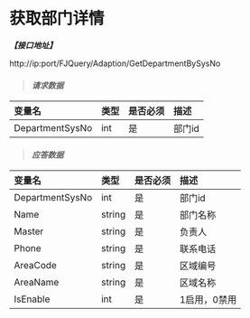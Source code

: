 # 获取部门详情

_**【接口地址】**_

http://ip:port/FJQuery/Adaption/GetDepartmentBySysNo

> #### _请求数据_

| 变量名 | 类型 | 是否必须 | 描述 |
| :--- | :--- | :--- | :--- |
| DepartmentSysNo | int | 是 | 部门id |

> #### _应答数据_

| 变量名 | 类型 | 是否必须 | 描述 |
| :--- | :--- | :--- | :--- |
| DepartmentSysNo | int | 是 | 部门id |
| Name | string | 是 | 部门名称 |
| Master | string | 是 | 负责人 |
| Phone | string | 是 | 联系电话 |
| AreaCode | string | 是 | 区域编号 |
| AreaName | string | 是 | 区域名称 |
| IsEnable | int | 是 | 1启用，0禁用 |








